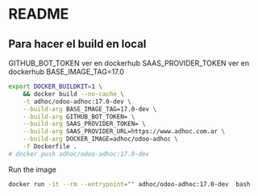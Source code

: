 # README

## Para hacer el build en local

GITHUB_BOT_TOKEN ver en dockerhub
SAAS_PROVIDER_TOKEN  ver en dockerhub
BASE_IMAGE_TAG=17.0

```sh
export DOCKER_BUILDKIT=1 \
    && docker build --no-cache \
    -t adhoc/odoo-adhoc:17.0-dev \
    --build-arg BASE_IMAGE_TAG=17.0-dev \
    --build-arg GITHUB_BOT_TOKEN= \
    --build-arg SAAS_PROVIDER_TOKEN= \
    --build-arg SAAS_PROVIDER_URL=https://www.adhoc.com.ar \
    --build-arg DOCKER_IMAGE=adhoc/odoo-adhoc \
    -f Dockerfile .
# docker push adhoc/odoo-adhoc:17.0-dev
```

Run the image

```sh
docker run -it --rm --entrypoint="" adhoc/odoo-adhoc:17.0-dev  bash
```
